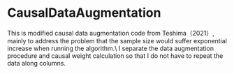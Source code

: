 # CausalDataAugmentation
This is modified causal data augmentation code from Teshima（2021）, mainly to address the problem that the sample size would suffer exponential increase when running the algorithm.\\
I separate the data augmentation procedure and causal weight calculation so that I do not have to repeat the data along columns.
